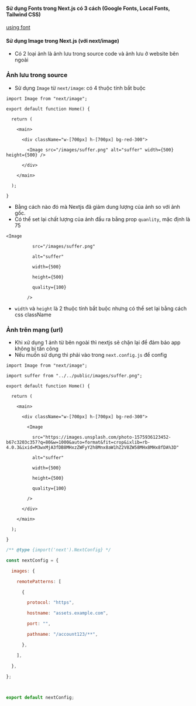 #### Sử dụng Fonts trong Next.js có 3 cách (Google Fonts, Local Fonts, Tailwind CSS)
[using font](https://www.youtube.com/watch?v=F3iDXE8Y6Es&list=PLFfVmM19UNqn1ZIWvxn1artfz-C6dgAFb&index=7)


#### Sử dụng Image trong Next.js (với next/image)
- Có 2 loại ảnh là ảnh lưu trong source code và ảnh lưu ở website bên ngoài


### Ảnh lưu trong source
  
- Sử dụng `Image` từ `next/image`: có 4 thuộc tính bắt buộc
```tsx
import Image from "next/image";

export default function Home() {

  return (

    <main>

      <div className="w-[700px] h-[700px] bg-red-300">

        <Image src="/images/suffer.png" alt="suffer" width={500} height={500} />

      </div>

    </main>

  );

}
```

- Bằng cách nào đó mà Nextjs đã giảm dung lượng  của ảnh so với ảnh gốc.
- Có thể set lại chất lượng của ảnh đầu ra bằng prop `quanlity`, mặc định là 75

```tsx
<Image

          src="/images/suffer.png"

          alt="suffer"

          width={500}

          height={500}

          quality={100}

        />
```

- `width` và `height` là 2 thuộc tính bắt buộc nhưng có thể set lại bằng cách css className

### Ảnh trên mạng (url)
- Khi xử dụng 1 ảnh từ bên ngoài thì nextjs sẽ chặn lại để đảm bảo app không bị tấn công
- Nếu muốn sử dụng thì phải vào trong `next.config.js` để config
```tsx
import Image from "next/image";

import suffer from "../../public/images/suffer.png";

export default function Home() {

  return (

    <main>

      <div className="w-[700px] h-[700px] bg-red-300">

        <Image

          src="https://images.unsplash.com/photo-1575936123452-b67c3203c357?q=80&w=1000&auto=format&fit=crop&ixlib=rb-4.0.3&ixid=M3wxMjA3fDB8MHxzZWFyY2h8Mnx8aW1hZ2V8ZW58MHx8MHx8fDA%3D"

          alt="suffer"

          width={500}

          height={500}

          quality={100}

        />

      </div>

    </main>

  );

}
```

```js
/** @type {import('next').NextConfig} */

const nextConfig = {

  images: {

    remotePatterns: [

      {

        protocol: "https",

        hostname: "assets.example.com",

        port: "",

        pathname: "/account123/**",

      },

    ],

  },

};

  

export default nextConfig;
```
